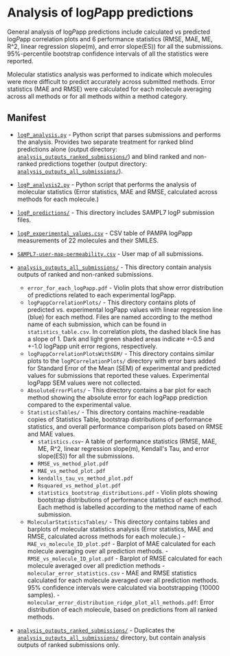 # Analysis of log*P*app predictions

General analysis of log*P*app predictions include calculated vs predicted log*P*app correlation plots and 6 performance statistics (RMSE, MAE, ME, R^2, linear regression slope(m), and error slope(ES)) for all the submissions.
95%-percentile bootstrap confidence intervals of all the statistics were reported.

Molecular statistics analysis was performed to indicate which molecules were more difficult to predict accurately across submitted methods. Error statistics (MAE and RMSE) were calculated for each molecule averaging across all methods or for all methods within a method category.

## Manifest
- [`logP_analysis.py`](logP_analysis.py) - Python script that parses submissions and performs the analysis. Provides two separate treatment for ranked blind predictions alone (output directory: [`analysis_outputs_ranked_submissions/`](analysis_outputs_ranked_submissions/)) and blind ranked and non-ranked predictions together (output directory: [`analysis_outputs_all_submissions/`](analysis_outputs_all_submissions/)).
- [`logP_analysis2.py`](logP_analysis2.py) - Python script that performs the analysis of molecular statistics (Error statistics, MAE and RMSE, calculated across methods for each molecule.)
- [`logP_predictions/`](logP_predictions/) - This directory includes SAMPL7 logP submission files.
- [`logP_experimental_values.csv`](logP_experimental_values.csv) -  CSV table of PAMPA log*P*app measurements of 22 molecules and their SMILES.
- [`SAMPL7-user-map-permeability.csv`](SAMPL7-user-map-permeability.csv) - User map of all submissions.
- [`analysis_outputs_all_submissions/`](analysis_outputs_all_submissions/) - This directory contain analysis outputs of ranked and non-ranked submissions.
    - `error_for_each_logPapp.pdf` - Violin plots that show error distribution of predictions related to each experimental log*P*app.
    - `logPappCorrelationPlots/` - This directory contains plots of predicted vs. experimental log*P*app values with linear regression line (blue) for each method. Files are named according to the method name of each submission, which can be found in `statistics_table.csv`. In correlation plots, the dashed black line has a slope of 1. Dark and light green shaded areas indicate +-0.5 and +-1.0 log*P*app unit error regions, respectively.
    - `logPappCorrelationPlotsWithSEM/` - This directory contains similar plots to the `logPCorrelationPlots/` directory with error bars added for Standard Error of the Mean (SEM) of experimental and predicted values for submissions that reported these values. Experimental log*P*app SEM values were not collected.
    - `AbsoluteErrorPlots/` - This directory contains a bar plot for each method showing the absolute error for each log*P*app prediction compared to the experimental value.
    - `StatisticsTables/` - This directory contains machine-readable copies of Statistics Table, bootstrap distributions of performance statistics, and overall performance comparison plots based on RMSE and MAE values.
        - `statistics.csv`- A table of performance statistics (RMSE, MAE, ME, R^2, linear regression slope(m), Kendall's Tau, and error slope(ES)) for all the submissions.
        - `RMSE_vs_method_plot.pdf`
        - `MAE_vs_method_plot.pdf`
        - `kendalls_tau_vs_method_plot.pdf`
        - `Rsquared_vs_method_plot.pdf`                            
        - `statistics_bootstrap_distributions.pdf` - Violin plots showing bootstrap distributions of performance statistics of each method. Each method is labelled according to the method name of each submission.
    - `MolecularStatisticsTables/` - This directory contains tables and barplots of molecular statistics analysis (Error statistics, MAE and RMSE, calculated across methods for each molecule.)
          - `MAE_vs_molecule_ID_plot.pdf` - Barplot of MAE calculated for each molecule averaging over all prediction methods.
          - `RMSE_vs_molecule_ID_plot.pdf` - Barplot of RMSE calculated for each molecule averaged over all prediction methods
          - `molecular_error_statistics.csv` - MAE and RMSE statistics calculated for each molecule averaged over all prediction methods. 95% confidence intervals were calculated via bootstrapping (10000 samples).
          - `molecular_error_distribution_ridge_plot_all_methods.pdf`: Error distribution of each molecule, based on predictions from all ranked methods.

- [`analysis_outputs_ranked_submissions/`](analysis_outputs_ranked_submissions/) - Duplicates the [`analysis_outputs_all_submissions/`](analysis_outputs_all_submissions/) directory, but contain analysis outputs of ranked submissions only.
